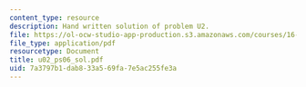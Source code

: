 ```yaml
---
content_type: resource
description: Hand written solution of problem U2.
file: https://ol-ocw-studio-app-production.s3.amazonaws.com/courses/16-01-unified-engineering-i-ii-iii-iv-fall-2005-spring-2006/7a3797b1dab833a569fa7e5ac255fe3a_u02_ps06_sol.pdf
file_type: application/pdf
resourcetype: Document
title: u02_ps06_sol.pdf
uid: 7a3797b1-dab8-33a5-69fa-7e5ac255fe3a
---
```

